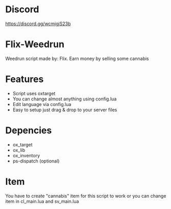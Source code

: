 # Discord
https://discord.gg/wcmjgjS23b

# Flix-Weedrun
Weedrun script made by: Flix. Earn money by selling some cannabis

# Features
- Script uses oxtarget
- You can change almost anything using config.lua
- Edit language via config.lua
- Easy to setup just drag & drop to your server files

# Depencies
- ox_target
- ox_lib
- ox_inventory
- ps-dispatch (optional)

# Item 
You have to create "cannabis" item for this script to work or you can change item in cl_main.lua and sv_main.lua
